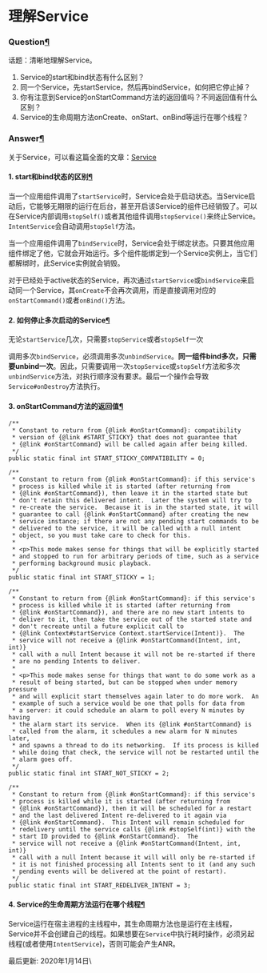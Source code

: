 # 理解Service

### Question[¶](https://blog.yorek.xyz/android/paid/zsxq/week2-service/#question) <a href="#question" id="question"></a>

话题：清晰地理解Service。

1. Service的start和bind状态有什么区别？
2. 同一个Service，先startService，然后再bindService，如何把它停止掉？
3. 你有注意到Service的onStartCommand方法的返回值吗？不同返回值有什么区别？
4. Service的生命周期方法onCreate、onStart、onBind等运行在哪个线程？

### Answer[¶](https://blog.yorek.xyz/android/paid/zsxq/week2-service/#answer) <a href="#answer" id="answer"></a>

关于Service，可以看这篇全面的文章：[Service](https://blog.yorek.xyz/android/framework/Android%E5%9B%9B%E5%A4%A7%E7%BB%84%E4%BB%B6\(2\)/)

#### 1. start和bind状态的区别[¶](https://blog.yorek.xyz/android/paid/zsxq/week2-service/#1-startbind) <a href="#1-startbind" id="1-startbind"></a>

当一个应用组件调用了`startService`时，Service会处于启动状态。当Service启动后，它能够无期限的运行在后台，甚至开启该Service的组件已经销毁了。可以在Service内部调用`stopSelf()`或者其他组件调用`stopService()`来终止Service。`IntentService`会自动调用`stopSelf`方法。

当一个应用组件调用了`bindService`时，Service会处于绑定状态。只要其他应用组件绑定了他，它就会开始运行。多个组件能绑定到一个Service实例上，当它们都解绑时，此Service实例就会销毁。

对于已经处于active状态的Service，再次通过`startService`或`bindService`来启动同一个Service，其`onCreate`不会再次调用，而是直接调用对应的`onStartCommand()`或者`onBind()`方法。

#### 2. 如何停止多次启动的Service[¶](https://blog.yorek.xyz/android/paid/zsxq/week2-service/#2-service) <a href="#2-service" id="2-service"></a>

无论`startService`几次，只需要`stopService`或者`stopSelf`一次

调用多次`bindService`，必须调用多次`unbindService`。**同一组件bind多次，只需要unbind一次**。因此，只需要调用一次`stopService`或`stopSelf`方法和多次`unbindService`方法，对执行顺序没有要求。最后一个操作会导致`Service#onDestroy`方法执行。

#### 3. onStartCommand方法的返回值[¶](https://blog.yorek.xyz/android/paid/zsxq/week2-service/#3-onstartcommand) <a href="#3-onstartcommand" id="3-onstartcommand"></a>

```
/**
 * Constant to return from {@link #onStartCommand}: compatibility
 * version of {@link #START_STICKY} that does not guarantee that
 * {@link #onStartCommand} will be called again after being killed.
 */
public static final int START_STICKY_COMPATIBILITY = 0;

/**
 * Constant to return from {@link #onStartCommand}: if this service's
 * process is killed while it is started (after returning from
 * {@link #onStartCommand}), then leave it in the started state but
 * don't retain this delivered intent.  Later the system will try to
 * re-create the service.  Because it is in the started state, it will
 * guarantee to call {@link #onStartCommand} after creating the new
 * service instance; if there are not any pending start commands to be
 * delivered to the service, it will be called with a null intent
 * object, so you must take care to check for this.
 *
 * <p>This mode makes sense for things that will be explicitly started
 * and stopped to run for arbitrary periods of time, such as a service
 * performing background music playback.
 */
public static final int START_STICKY = 1;

/**
 * Constant to return from {@link #onStartCommand}: if this service's
 * process is killed while it is started (after returning from
 * {@link #onStartCommand}), and there are no new start intents to
 * deliver to it, then take the service out of the started state and
 * don't recreate until a future explicit call to
 * {@link Context#startService Context.startService(Intent)}.  The
 * service will not receive a {@link #onStartCommand(Intent, int, int)}
 * call with a null Intent because it will not be re-started if there
 * are no pending Intents to deliver.
 *
 * <p>This mode makes sense for things that want to do some work as a
 * result of being started, but can be stopped when under memory pressure
 * and will explicit start themselves again later to do more work.  An
 * example of such a service would be one that polls for data from
 * a server: it could schedule an alarm to poll every N minutes by having
 * the alarm start its service.  When its {@link #onStartCommand} is
 * called from the alarm, it schedules a new alarm for N minutes later,
 * and spawns a thread to do its networking.  If its process is killed
 * while doing that check, the service will not be restarted until the
 * alarm goes off.
 */
public static final int START_NOT_STICKY = 2;

/**
 * Constant to return from {@link #onStartCommand}: if this service's
 * process is killed while it is started (after returning from
 * {@link #onStartCommand}), then it will be scheduled for a restart
 * and the last delivered Intent re-delivered to it again via
 * {@link #onStartCommand}.  This Intent will remain scheduled for
 * redelivery until the service calls {@link #stopSelf(int)} with the
 * start ID provided to {@link #onStartCommand}.  The
 * service will not receive a {@link #onStartCommand(Intent, int, int)}
 * call with a null Intent because it will will only be re-started if
 * it is not finished processing all Intents sent to it (and any such
 * pending events will be delivered at the point of restart).
 */
public static final int START_REDELIVER_INTENT = 3;
```

#### 4. Service的生命周期方法运行在哪个线程[¶](https://blog.yorek.xyz/android/paid/zsxq/week2-service/#4-service) <a href="#4-service" id="4-service"></a>

Service运行在宿主进程的主线程中，其生命周期方法也是运行在主线程，Service并不会创建自己的线程。如果想要在`Service`中执行耗时操作，必须另起线程(或者使用`IntentService`)，否则可能会产生ANR。

最后更新: 2020年1月14日\
